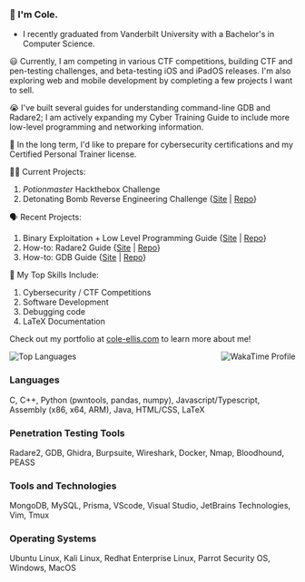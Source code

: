### 👋 I'm Cole.
- I recently graduated from Vanderbilt University with a Bachelor's in Computer Science.

😃 Currently, I am competing in various CTF competitions, building CTF and pen-testing challenges, and beta-testing iOS and iPadOS releases. I'm also exploring web and mobile development by completing a few projects I want to sell.

😭 I've built several guides for understanding command-line GDB and Radare2; I am actively expanding my Cyber Training Guide to include more low-level programming and networking information.

🤔 In the long term, I'd like to prepare for cybersecurity certifications and my Certified Personal Trainer license.

🧑‍💻 Current Projects:
1. _Potionmaster_ Hackthebox Challenge
2. Detonating Bomb Reverse Engineering Challenge {[Site](https://pte-bomb.vercel.app) | [Repo](https://github.com/thecae/pte-bomb)}

🗣️ Recent Projects:
1. Binary Exploitation + Low Level Programming Guide {[Site](https://cyber.cole-ellis.com) | [Repo](https://github.com/thecae/cyber-training)}
2. How-to: Radare2 Guide {[Site](https://r2.cole-ellis.com) | [Repo](https://github.com/thecae/howto-radare2)}
3. How-to: GDB Guide {[Site](https://gdb.cole-ellis.com) | [Repo](https://github.com/thecae/howto-gdb)}

🌱 My Top Skills Include:
1. Cybersecurity / CTF Competitions
2. Software Development
3. Debugging code
4. LaTeX Documentation

Check out my portfolio at [cole-ellis.com](https://cole-ellis.com/) to learn more about me!

<div style="display:flex; justify-content:space-between; align-items:center;">
<img style="max-width: 35%" src="https://github-readme-stats-delta-two-75.vercel.app/api/top-langs/?username=thecae&hide=html,css&layout=donut-vertical&theme=tokyonight" alt="Top Languages" />
<img style="max-width: 55%" src="https://github-readme-stats-delta-two-75.vercel.app/api/wakatime/?username=thecae&theme=tokyonight&layout=compact&hide=markdown,bash" alt="WakaTime Profile">
</div>

### Languages
C, C++, Python (pwntools, pandas, numpy), Javascript/Typescript, Assembly (x86, x64, ARM), Java, HTML/CSS, LaTeX

### Penetration Testing Tools
Radare2, GDB, Ghidra, Burpsuite, Wireshark, Docker, Nmap, Bloodhound, PEASS

### Tools and Technologies
MongoDB, MySQL, Prisma, VScode, Visual Studio, JetBrains Technologies, Vim, Tmux

### Operating Systems
Ubuntu Linux, Kali Linux, Redhat Enterprise Linux, Parrot Security OS, Windows, MacOS
